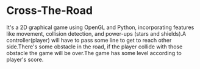# Cross-The-Road
It's a 2D graphical game using OpenGL and Python, incorporating features like movement, collision detection, and power-ups (stars and shields).A controller(player) will have to pass some line to get to reach other side.There's some obstacle in the road, if the player collide with those obstacle the game will be over.The game has some level according to player's score.
